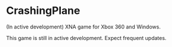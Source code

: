 CrashingPlane
=============

(In active development) XNA game for Xbox 360 and Windows.

This game is still in active development. Expect frequent updates.
